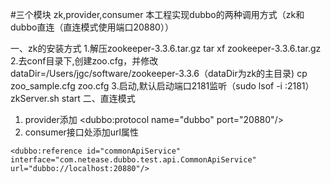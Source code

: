 #三个模块
zk,provider,consumer
本工程实现dubbo的两种调用方式（zk和dubbo直连（直连模式使用端口20880））

一、zk的安装方式
1.解压zookeeper-3.3.6.tar.gz
  tar xf zookeeper-3.3.6.tar.gz
2.去conf目录下,创建zoo.cfg，并修改dataDir=/Users/jgc/software/zookeeper-3.3.6（dataDir为zk的主目录)
	cp zoo_sample.cfg zoo.cfg
3.启动,默认启动端口2181监听（sudo lsof -i :2181）
	zkServer.sh start
二、直连模式
1.	provider添加
	 <!--用dubbo协议在20880端口暴露服务-->
    <dubbo:protocol name="dubbo" port="20880"/>
2.    consumer接口处添加url属性
<!--支持添加url直连方式和zk注册中心的方式-->
    <dubbo:reference id="commonApiService" interface="com.netease.dubbo.test.api.CommonApiService" url="dubbo://localhost:20880"/>


